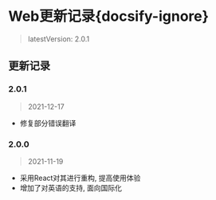 # Web更新记录{docsify-ignore}

> latestVersion: 2.0.1

## 更新记录

### 2.0.1
> 2021-12-17
  - 修复部分错误翻译 

### 2.0.0
> 2021-11-19
  - 采用React对其进行重构, 提高使用体验 
  - 增加了对英语的支持, 面向国际化
